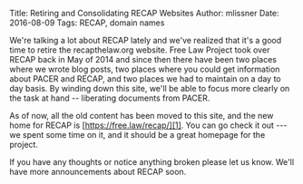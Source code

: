 Title: Retiring and Consolidating RECAP Websites
Author: mlissner
Date: 2016-08-09
Tags: RECAP, domain names


We're talking a lot about RECAP lately and we've realized that it's a good time to retire the recapthelaw.org website. Free Law Project took over RECAP back in May of 2014 and since then there have been two places where we wrote blog posts, two places where you could get information about PACER and RECAP, and two places we had to maintain on a day to day basis. By winding down this site, we'll be able to focus more clearly on the task at hand -- liberating documents from PACER.
  
As of now, all the old content has been moved to this site, and the new home for RECAP is [https://free.law/recap/][1]. You can go check it out --- we spent some time on it, and it should be a great homepage for the project.

If you have any thoughts or notice anything broken please let us know. We'll have more announcements about RECAP soon.

[1]: https://free.law/recap/
